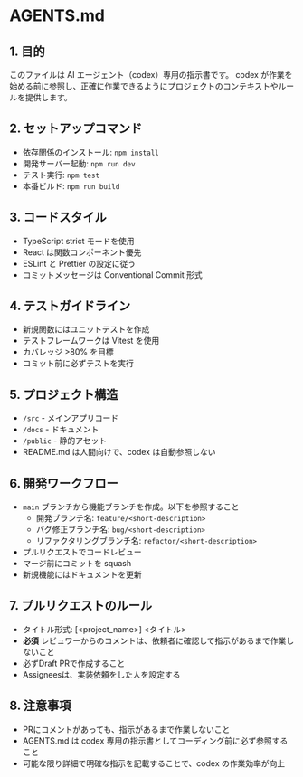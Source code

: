 # AGENTS.md

## 1. 目的
このファイルは AI エージェント（codex）専用の指示書です。
codex が作業を始める前に参照し、正確に作業できるようにプロジェクトのコンテキストやルールを提供します。

## 2. セットアップコマンド
- 依存関係のインストール: `npm install`
- 開発サーバー起動: `npm run dev`
- テスト実行: `npm test`
- 本番ビルド: `npm run build`


## 3. コードスタイル
- TypeScript strict モードを使用
- React は関数コンポーネント優先
- ESLint と Prettier の設定に従う
- コミットメッセージは Conventional Commit 形式

## 4. テストガイドライン
- 新規関数にはユニットテストを作成
- テストフレームワークは Vitest を使用
- カバレッジ >80% を目標
- コミット前に必ずテストを実行

## 5. プロジェクト構造
- `/src` - メインアプリコード
- `/docs` - ドキュメント
- `/public` - 静的アセット
- README.md は人間向けで、codex は自動参照しない

## 6. 開発ワークフロー
- `main` ブランチから機能ブランチを作成。以下を参照すること
  - 開発ブランチ名: `feature/<short-description>` 
  - バグ修正ブランチ名: `bug/<short-description>`
  - リファクタリングブランチ名: `refactor/<short-description>`
- プルリクエストでコードレビュー
- マージ前にコミットを squash
- 新規機能にはドキュメントを更新

## 7. プルリクエストのルール
- タイトル形式: [<project_name>] <タイトル>
- **必須** レビュワーからのコメントは、依頼者に確認して指示があるまで作業しないこと
- 必ずDraft PRで作成すること
- Assigneesは、実装依頼をした人を設定する

## 8. 注意事項
- PRにコメントがあっても、指示があるまで作業しないこと
- AGENTS.md は codex 専用の指示書としてコーディング前に必ず参照すること
- 可能な限り詳細で明確な指示を記載することで、codex の作業効率が向上